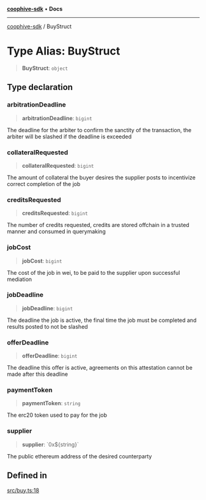 [**coophive-sdk**](../README.md) • **Docs**

***

[coophive-sdk](../globals.md) / BuyStruct

# Type Alias: BuyStruct

> **BuyStruct**: `object`

## Type declaration

### arbitrationDeadline

> **arbitrationDeadline**: `bigint`

The deadline for the arbiter to confirm the sanctity of the transaction, the arbiter will be slashed if the deadline is exceeded

### collateralRequested

> **collateralRequested**: `bigint`

The amount of collateral the buyer desires the supplier posts to incentivize correct completion of the job

### creditsRequested

> **creditsRequested**: `bigint`

The number of credits requested, credits are stored offchain in a trusted manner and consumed in querymaking

### jobCost

> **jobCost**: `bigint`

The cost of the job in wei, to be paid to the supplier upon successful mediation

### jobDeadline

> **jobDeadline**: `bigint`

The deadline the job is active, the final time the job must be completed and results posted to not be slashed

### offerDeadline

> **offerDeadline**: `bigint`

The deadline this offer is active, agreements on this attestation cannot be made after this deadline

### paymentToken

> **paymentToken**: `string`

The erc20 token used to pay for the job

### supplier

> **supplier**: \`0x$\{string\}\`

The public ethereum address of the desired counterparty

## Defined in

[src/buy.ts:18](https://github.com/CoopHive/coophive-sdk/blob/cfd0d3f7ead89762749d2fff704f01ea6070d919/src/buy.ts#L18)
